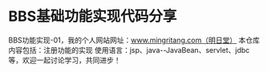 # BBS基础功能实现代码分享
BBS功能实现-01，我的个人网站网址：www.mingritang.com（明日堂）
本仓库内容包括：注册功能的实现
使用语言：jsp、java--JavaBean、servlet、jdbc等，欢迎一起讨论学习，共同进步！
